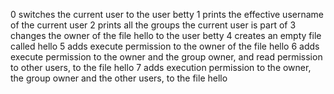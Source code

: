 0 switches the current user to the user betty
1 prints the effective username of the current user
2 prints all the groups the current user is part of
3 changes the owner of the file hello to the user betty
4 creates an empty file called hello
5 adds execute permission to the owner of the file hello
6  adds execute permission to the owner and the group owner, and read permission to other users, to the file hello
7  adds execution permission to the owner, the group owner and the other users, to the file hello 
